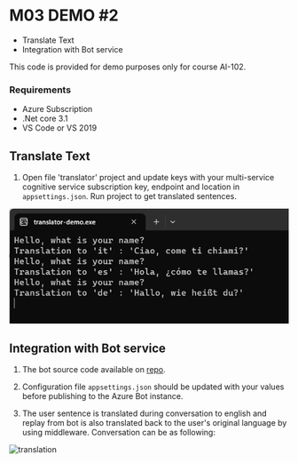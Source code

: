# M03 DEMO #2

- Translate Text
- Integration with Bot service

This code is provided for demo purposes only for course AI-102.

### Requirements
- Azure Subscription
- .Net core 3.1
- VS Code or VS 2019

## Translate Text

1. Open file 'translator' project and update keys with your multi-service cognitive service subscription key, endpoint and location in `appsettings.json`. Run project to get translated sentences.

![translation](translated.png)


## Integration with Bot service

1. The bot source code available on [repo](https://github.com/true-while/ai100-demo-bot). 

1. Configuration file `appsettings.json` should be updated with your values before publishing to the Azure Bot instance. 

1. The user sentence is translated during conversation to english and replay from bot is also translated back to the user's original language by using middleware. Conversation can be as following: 

![translation](bot-translation.png)

